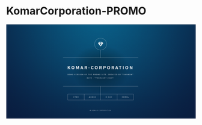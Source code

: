 # KomarCorporation-PROMO
![PromoKoma](https://github.com/Ivan-Corporation/KomarCorporation-PROMO/blob/master/KomarCorporation-PROMO-master.png)
